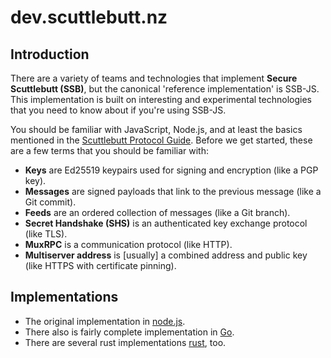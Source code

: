 # dev.scuttlebutt.nz

## Introduction

There are a variety of teams and technologies that implement **Secure Scuttlebutt (SSB)**, but the canonical 'reference implementation' is SSB-JS. This implementation is built on interesting and experimental technologies that you need to know about if you're using SSB-JS.

You should be familiar with JavaScript, Node.js, and at least the basics mentioned in the [Scuttlebutt Protocol Guide](https://ssbc.github.io/scuttlebutt-protocol-guide/#keys-and-identities). Before we get started, these are a few terms that you should be familiar with:

- **Keys** are Ed25519 keypairs used for signing and encryption (like a PGP key).
- **Messages** are signed payloads that link to the previous message (like a Git commit).
- **Feeds** are an ordered collection of messages (like a Git branch).
- **Secret Handshake (SHS)** is an authenticated key exchange protocol (like TLS).
- **MuxRPC** is a communication protocol (like HTTP).
- **Multiserver address** is [usually] a combined address and public key (like HTTPS with certificate pinning).


## Implementations

* The original implementation in [node.js](javascript/).
* There also is fairly complete implementation in [Go](golang/).
* There are several rust implementations [rust](rust/), too.
